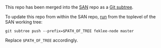 This repo has been merged into the [SAN][1] repo as a [Git subtree][2].

To update this repo from within the SAN repo, [run][3] from the toplevel of the
SAN working tree:

    git subtree push --prefix=$PATH_OF_TREE feklee-node master

Replace `$PATH_OF_TREE` accordingly.

[1]: https://github.com/feklee/san
[2]: https://git-scm.com/book/en/v1/Git-Tools-Subtree-Merging
[3]: https://stackoverflow.com/a/55400804/282729
